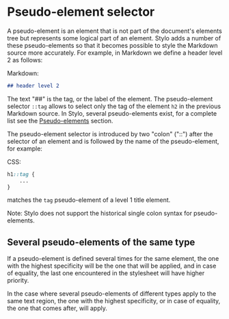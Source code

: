 
# Pseudo-element selector

A pseudo-element is an element that is not part of the document's elements tree but represents some logical part of an element. Stylo adds a number of these pseudo-elements so that it becomes possible to style the Markdown source more accurately. For example, in Markdown we define a header level 2 as follows:

Markdown: 

``` markdown
## header level 2
```

The text "##" is the tag, or the label of the element. The pseudo-element selector `::tag`  allows to select only the tag of the element `h2` in the previous Markdown source. In Stylo, several pseudo-elements exist, for a complete list see the [Pseudo-elements](#pseudoElements) section.

The pseudo-element selector is introduced by two "colon" ("::") after the selector of an element and is followed by the name of the pseudo-element, for example:

CSS:

``` css
h1::tag {
    ...
}
```

matches the `tag` pseudo-element of a level 1 title element.

Note: Stylo does not support the historical single colon syntax for pseudo-elements. 

## Several pseudo-elements of the same type

If a pseudo-element is defined several times for the same element, the one with the highest specificity will be the one that will be applied, and in case of equality, the last one encountered in the stylesheet will have higher priority.

In the case where several pseudo-elements of different types apply to the same text region, the one with the highest specificity, or in case of equality, the one that comes after, will apply.
